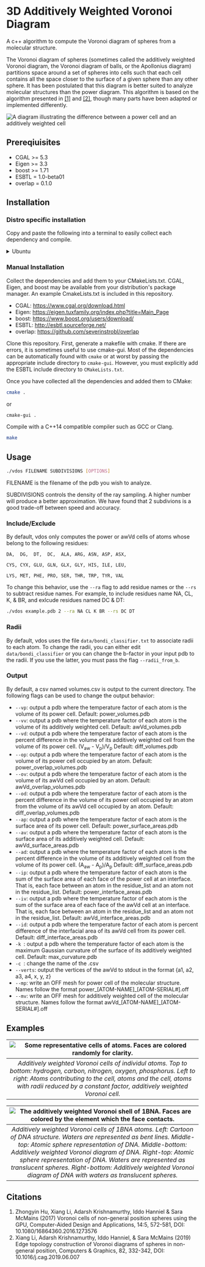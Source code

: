 # 3D Additively Weighted Voronoi Diagram
A c++ algorithm to compute the Voronoi diagram of spheres from a molecular structure.

The Voronoi diagram of spheres (sometimes called the additively weighted Voronoi diagram, the Voronoi diagram of balls, or the Apollonius diagram) partitions space around a set of spheres into cells such that each cell contains all the space closer to the surface of a given sphere than any other sphere. It has been postulated that this diagram is better suited to analyze molecular structures than the power diagram. This algorithm is based on the algorithm presented in [[1]](https://doi.org/10.1080/16864360.2016.1273576) and [[2]](https://doi.org/10.1016/j.cag.2019.06.007), though many parts have been adapted or implemented differently.

![A diagram illustrating the difference between a power cell and an additively weighted cell](./images/power_vs_voronoi.svg?raw=true "Power cell vs additively weighted cell")


## Prereqiuisites

- CGAL >= 5.3
- Eigen >= 3.3
- boost >= 1.71
- ESBTL = 1.0-beta01
- overlap = 0.1.0

## Installation

### Distro specific installation
Copy and paste the following into a terminal to easily collect each dependency and compile.

<details>
  <summary>Ubuntu</summary>
  
  ```bash
 sudo apt install libeigen3-dev libboost-all-dev
 git clone https://github.com/severinstrobl/overlap.git
 wget https://github.com/CGAL/cgal/archive/refs/tags/v5.4.tar.gz
 tar -xvf v5.4.tar.gz
 wget https://versaweb.dl.sourceforge.net/project/esbtl/ESBTL-1.0-beta01.tar.bz2
 tar -xvf ESBTL-1.0-beta01.tar.bz2
 git clone https://github.com/GrantDerdeynBlackwell/3D-Additively-Weighted-Voronoi-Diagram.git && cd 3D-Additively-Weighted-Voronoi-Diagram
 cmake -DCGAL_DIR="../cgal-5.4" -DCMAKE_BUILD_TYPE="Release" .
 make
 ```
</details>

### Manual Installation

Collect the dependencies and add them to your CMakeLists.txt. CGAL, Eigen, and boost may be available from your distribution's package manager. An example CmakeLists.txt is included in this repository.
- CGAL: https://www.cgal.org/download.html
- Eigen: https://eigen.tuxfamily.org/index.php?title=Main_Page
- boost: https://www.boost.org/users/download/
- ESBTL: http://esbtl.sourceforge.net/
- overlap: https://github.com/severinstrobl/overlap

Clone this repository. First, generate a makefile with cmake. If there are errors, it is sometimes useful to use cmake-gui. Most of the dependencies can be automatically found with `cmake` or at worst by passing the appropriate include directory to `cmake-gui`. However, you must explicitly add the ESBTL include directory to `CMakeLists.txt`.

Once you have collected all the dependencies and added them to CMake:

```bash
cmake .
```
or
```bash
cmake-gui .
```


Compile with a C++14 compatible compiler such as GCC or Clang.

```bash
make
```
    
## Usage

```bash
./vdos FILENAME SUBDIVISIONS [OPTIONS]
```

FILENAME is the filename of the pdb you wish to analyze.

SUBDIVISIONS controls the density of the ray sampling. A higher number will produce a better approximation. We have found that 2 subdivions is a good trade-off between speed and accuracy.

### Include/Exclude

By default, vdos only computes the power or awVd cells of atoms whose belong to the following residues:

    DA,  DG,  DT,  DC,  ALA, ARG, ASN, ASP, ASX,
    
    CYS, CYX, GLU, GLN, GLX, GLY, HIS, ILE, LEU,
    
    LYS, MET, PHE, PRO, SER, THR, TRP, TYR, VAL
    
To change this behavior, use the ```--ra``` flag to add residue names or the ```--rs``` to subtract residue names. For example, to include residues name NA, CL, K, & BR, and exlcude residues named DC & DT:

```bash
./vdos example.pdb 2 --ra NA CL K BR --rs DC DT
```

### Radii

By default, vdos uses the file ```data/bondi_classifier.txt``` to associate radii to each atom. To change the radii, you can either edit ```data/bondi_classifier``` or you can change the b-factor in your input pdb to the radii. If you use the latter, you must pass the flag ```--radii_from_b```.

### Output

By default, a csv named volumes.csv is output to the current directory. The following flags can be used to change the output behavior:

- ```--vp```: output a pdb where the temperature factor of each atom is the volume of its power cell. Default: power_volumes.pdb
- ```--vv```: output a pdb where the temperature factor of each atom is the volume of its additively weighted cell. Default: awVd_volumes.pdb
- ```--vd```: output a pdb where the temperature factor of each atom is the percent difference in the volume of its additively weighted cell from the volume of its power cell. (V<sub>aw</sub> - V<sub>p</sub>)/V<sub>p</sub> Default: diff_volumes.pdb
- ```--op```: output a pdb where the temperature factor of each atom is the volume of its power cell occupied by an atom. Default: power_overlap_volumes.pdb
- ```--ov```: output a pdb where the temperature factor of each atom is the volume of its awVd cell occupied by an atom. Default: awVd_overlap_volumes.pdb
- ```--od```: output a pdb where the temperature factor of each atom is the percent difference in the volume of its power cell occupied by an atom from the volume of its awVd cell occupied by an atom. Default: diff_overlap_volumes.pdb
- ```--ap```: output a pdb where the temperature factor of each atom is the surface area of its power cell. Default: power_surface_areas.pdb
- ```--av```: output a pdb where the temperature factor of each atom is the surface area of its additively weighted cell. Default: awVd_surface_areas.pdb
- ```--ad```: output a pdb where the temperature factor of each atom is the percent difference in the volume of its additively weighted cell from the volume of its power cell. (A<sub>aw</sub> - A<sub>p</sub>)/A<sub>p</sub> Default: diff_surface_areas.pdb
- ```--ip```: output a pdb where the temperature factor of each atom is the sum of the surface area of each face of the power cell at an interface. That is, each face between an atom in the residue_list and an atom not in the residue_list. Default: power_interface_areas.pdb
- ```--iv```: output a pdb where the temperature factor of each atom is the sum of the surface area of each face of the awVd cell at an interface. That is, each face between an atom in the residue_list and an atom not in the residue_list. Default: awVd_interface_areas.pdb
- ```--id```: output a pdb where the temperature factor of each atom is percent difference of the interfacial area of its awVd cell from its power cell. Default: diff_interface_areas.pdb
- ```-k ```: output a pdb where the temperature factor of each atom is the maximum Gaussian curvature of the surface of its additively weighted cell. Default: max_curvature.pdb
- ```-c ```: change the name of the .csv
- ```--verts```: output the vertices of the awVd to stdout in the format {a1, a2, a3, a4, x, y, z}
- ```--mp```: write an OFF mesh for power cell of the molecular structure. Names follow the format power_[ATOM-NAME]_[ATOM-SERIAL#].off
- ```--mv```: write an OFF mesh for additively weighted cell of the molecular structure. Names follow the format awVd_[ATOM-NAME]_[ATOM-SERIAL#].off

## Examples

| ![Some representative cells of atoms. Faces are colored randomly for clarity.](./images/cell_picutres.jpeg?raw=true "Representative additively weighted cells") |
|:--:| 
| *Additively weighted Voronoi cells of individul atoms. Top to bottom: hydrogen, carbon, nitrogen, oxygen, phosphorus. Left to right: Atoms contributing to the cell, atoms and the cell, atoms with radii reduced by a constant factor, additively weighted Voronoi cell.* |

| ![The additively weighted Voronoi shell of 1BNA. Faces are colored by the element which the face contacts.](./images/DNA_example.jpeg?raw=true "The additively weighted Voronoi shell of 1BNA") |
|:--:| 
| *Additively weighted Voronoi cells of 1BNA atoms. Left: Cartoon of DNA structure. Waters are represented as bent lines. Middle-top: Atomic sphere representation of DNA. Middle-bottom: Additively weighted Voronoi diagram of DNA. Right-top: Atomic sphere representation of DNA. Waters are represented as translucent spheres. Right-bottom: Additively weighted Voronoi diagram of DNA with waters as translucent spheres.* |

## Citations

1.  Zhongyin Hu, Xiang Li, Adarsh Krishnamurthy, Iddo Hanniel & Sara McMains (2017) Voronoi cells of non-general position spheres using the GPU, Computer-Aided Design and Applications, 14:5, 572-581, DOI: 10.1080/16864360.2016.1273576 
2.  Xiang Li, Adarsh Krishnamurthy, Iddo Hanniel, & Sara McMains (2019) Edge topology construction of Voronoi diagrams of spheres in non-general position, Computers & Graphics, 82, 332-342, DOI: 10.1016/j.cag.2019.06.007
